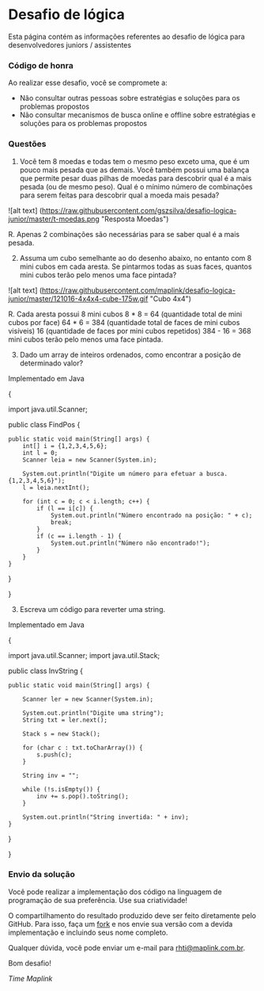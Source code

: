 Desafio de lógica
============

Esta página contém as informações referentes ao desafio de lógica para desenvolvedores juniors / assistentes

### Código de honra

Ao realizar esse desafio, você se compromete a:

* Não consultar outras pessoas sobre estratégias e soluções para os problemas propostos
* Não consultar mecanismos de busca online e offline sobre estratégias e soluções para os problemas propostos

### Questões

1. Você tem 8 moedas e todas tem o mesmo peso exceto uma, que é um pouco mais pesada que as demais. Você também possui uma balança que permite pesar duas pilhas de moedas para descobrir qual é a mais pesada (ou de mesmo peso). Qual é o mínimo número de combinações para serem feitas para descobrir qual a moeda mais pesada?

![alt text] (https://raw.githubusercontent.com/gszsilva/desafio-logica-junior/master/t-moedas.png "Resposta Moedas")

R. Apenas 2 combinações são necessárias para se saber qual é a mais pesada.

2. Assuma um cubo semelhante ao do desenho abaixo, no entanto com 8 mini cubos em cada aresta. Se pintarmos todas as suas faces, quantos mini cubos terão pelo menos uma face pintada?

![alt text] (https://raw.githubusercontent.com/maplink/desafio-logica-junior/master/121016-4x4x4-cube-175w.gif "Cubo 4x4")

R. Cada aresta possui 8 mini cubos
    8 * 8 = 64 (quantidade total de mini cubos por face)
    64 * 6 = 384 (quantidade total de faces de mini cubos visíveis)
    16 (quantidade de faces por mini cubos repetidos)
    384 - 16 = 368 mini cubos terão pelo menos uma face pintada.



3. Dado um array de inteiros ordenados, como encontrar a posição de determinado valor?

Implementado em Java

{

import java.util.Scanner;

public class FindPos {	
	
	public static void main(String[] args) {
		int[] i = {1,2,3,4,5,6};
		int l = 0;
		Scanner leia = new Scanner(System.in);
		
		System.out.println("Digite um número para efetuar a busca. {1,2,3,4,5,6}");
		l = leia.nextInt();
		
		for (int c = 0; c < i.length; c++) {
			if (l == i[c]) {
				System.out.println("Número encontrado na posição: " + c);
				break;
			}
			if (c == i.length - 1) {
				System.out.println("Número não encontrado!");
			}
		}
	}	
}

}

3. Escreva um código para reverter uma string.

Implementado em Java

{

import java.util.Scanner;
import java.util.Stack;

public class InvString {
	
	public static void main(String[] args) {
		
		Scanner ler = new Scanner(System.in);
		
		System.out.println("Digite uma string");
		String txt = ler.next();
		
		Stack s = new Stack();
		
		for (char c : txt.toCharArray()) {
			s.push(c);
		}
		
		String inv = "";
		
		while (!s.isEmpty()) {
			inv += s.pop().toString();
		}
		
		System.out.println("String invertida: " + inv);		
	}
}

}

### Envio da solução

Você pode realizar a implementação dos código na linguagem de programação de sua preferência. Use sua criatividade! 

O compartilhamento do resultado produzido deve ser feito diretamente pelo GitHub. Para isso, faça um <a href="https://help.github.com/articles/fork-a-repo" target="_blank">fork</a> e nos envie sua versão com a devida implementação e incluindo seus nome completo.

Qualquer dúvida, você pode enviar um e-mail para rhti@maplink.com.br.

Bom desafio!

*Time Maplink*
